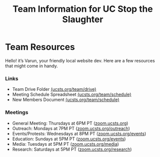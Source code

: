 ﻿---
layout: page
title: Team Information for UC Stop the Slaughter
---
# Team Resources

Hello! it’s Varun, your friendly local website dev. Here are a few resources
that might come in handy.

### Links
* Team Drive Folder [(ucsts.org/team/drive)](/team/drive)
* Meeting Schedule Spreadsheet [(ucsts.org/team/schedule)](/team/schedule)
* New Members Document [(ucsts.org/team/schedule)](/team/newmembers)

### Meetings
* General Meeting: Thursdays at 6PM PT ([zoom.ucsts.org](https://zoom.ucsts.org))
* Outreach: Mondays at 7PM PT ([zoom.ucsts.org/outreach](https://zoom.ucsts.org/outreach))
* Events/Protests: Wednesdays at 8PM PT ([zoom.ucsts.org/events](https://zoom.ucsts.org/events))
* Education: Sundays at 5PM PT ([zoom.ucsts.org/events](https://zoom.ucsts.org/events))
* Media: Tuesdays at 5PM PT ([zoom.ucsts.org/media](https://zoom.ucsts.org/media))
* Research: Saturdays at 5PM PT ([zoom.ucsts.org/research](https://zoom.ucsts.org/research))

